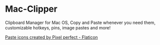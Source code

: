 # Mac-Clipper
Clipboard Manager for Mac OS, Copy and Paste whenever you need them, customizable hotkeys, pins, image pastes and more!


<a href="https://www.flaticon.com/free-icons/paste" title="paste icons">Paste icons created by Pixel perfect - Flaticon</a>
